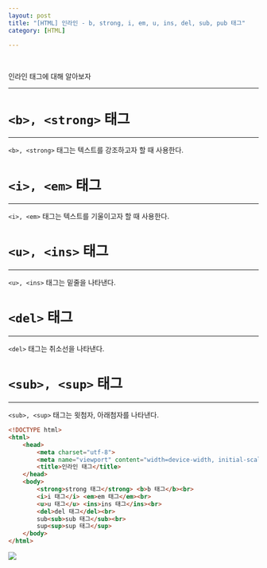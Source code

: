 ```yaml
---
layout: post
title: "[HTML] 인라인 - b, strong, i, em, u, ins, del, sub, pub 태그"
category: [HTML]

---
```

<br>

인라인 태그에 대해 알아보자
<!-- more -->
<hr>

    
# `<b>, <strong>` 태그
---
`<b>, <strong>` 태그는 텍스트를 강조하고자 할 때 사용한다.

# `<i>, <em>` 태그
---
`<i>, <em>` 태그는 텍스트를 기울이고자 할 때 사용한다.

# `<u>, <ins>` 태그
---
`<u>, <ins>` 태그는 밑줄을 나타낸다.

# `<del>` 태그
---
`<del>` 태그는 취소선을 나타낸다.

# `<sub>, <sup>` 태그
---
`<sub>, <sup>` 태그는 윗첨자, 아래첨자를 나타낸다.

```html
<!DOCTYPE html>
<html>
    <head>
        <meta charset="utf-8">
        <meta name="viewport" content="width=device-width, initial-scale=1.0">
        <title>인라인 태그</title>
    </head>
    <body>   
        <strong>strong 태그</strong> <b>b 태그</b><br>
        <i>i 태그</i> <em>em 태그</em><br>
        <u>u 태그</u> <ins>ins 태그</ins><br>
        <del>del 태그</del><br>
        sub<sub>sub 태그</sub><br>
        sup<sup>sup 태그</sup>
    </body>
</html>
```
<img src="https://sanggil1107.github.io//public/img/html/텍스트.PNG" >
